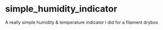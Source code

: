 # simple_humidity_indicator
A really simple humidity &amp; temperature indicator I did for a filament drybox
